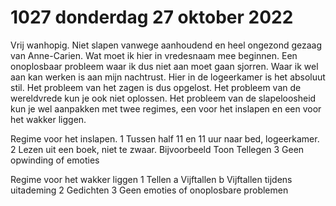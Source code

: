 # 1027 donderdag 27 oktober 2022
Vrij wanhopig. Niet slapen vanwege aanhoudend en heel ongezond gezaag van Anne-Carien. Wat moet ik hier in vredesnaam mee beginnen. Een onoplosbaar probleem waar ik dus niet aan moet gaan sjorren. Waar ik wel aan kan werken is aan mijn nachtrust. Hier in de logeerkamer is het absoluut stil. Het probleem van het zagen is dus opgelost. Het probleem van de wereldvrede kun je ook niet oplossen. Het probleem van de slapeloosheid kun je wel aanpakken met twee regimes, een voor het inslapen en een voor het wakker liggen. 

Regime voor het inslapen. 
1 Tussen half 11 en 11 uur naar bed, logeerkamer.
2 Lezen uit een boek, niet te zwaar. Bijvoorbeeld Toon Tellegen
3 Geen opwinding of emoties 

Regime voor het wakker liggen
1 Tellen
	a Vijftallen
	b Vijftallen tijdens uitademing 
2 Gedichten 
3 Geen emoties of onoplosbare problemen 